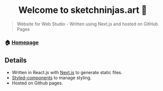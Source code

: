 <h1 align="center">Welcome to sketchninjas.art 👋</h1>

> Website for Web Studio - Written using Next.js and hosted on GitHub Pages

### 🏠 [Homepage](https://sketchninjas.art)

## Details
* Written in React.js with [Next.js](https://nextjs.org/) to generate static files.
* [Styled-components](https://styled-components.com/) to manage styling.
* Hosted on Github pages.
